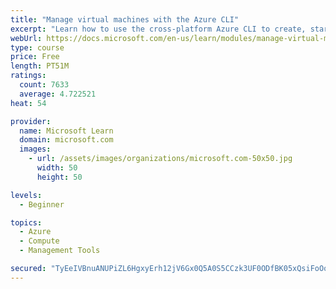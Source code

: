 ```yaml
---
title: "Manage virtual machines with the Azure CLI"
excerpt: "Learn how to use the cross-platform Azure CLI to create, start, stop, and perform other management tasks related to virtual machines in Azure."
webUrl: https://docs.microsoft.com/en-us/learn/modules/manage-virtual-machines-with-azure-cli/
type: course
price: Free
length: PT51M
ratings:
  count: 7633
  average: 4.722521
heat: 54

provider:
  name: Microsoft Learn
  domain: microsoft.com
  images:
    - url: /assets/images/organizations/microsoft.com-50x50.jpg
      width: 50
      height: 50

levels:
  - Beginner

topics:
  - Azure
  - Compute
  - Management Tools

secured: "TyEeIVBnuANUPiZL6HgxyErh12jV6Gx0Q5A0S5CCzk3UF0ODfBK05xQsiFoOonK9SytixMG/wj3BEIenFNtUr3m0S5orANrmsSAeYU+ZDhuV9TphZP3ztvHc6MUnlwRSQLOmCW4c80X38y+tiAhMW+4dhSULbH1OO6ASkshbGk9iqY+k+aHguiMyrZIR0i8N8ReJuW8N2/Jwxan/D3ZybTTcDWVherKuHyjj7ZPqpdejY05mQjPATYtiCrMhu52yXamwaSUpxCKsSmf0LRdYWNVEwAyAFSMHVpRaZMFLS8H5n21bboI1FV0H9bxD/0VbGQqs5BvWjT+1dggl50tSwVm7FTK34WN3lkjVxV5WJ3EKTKq3Ps6CZ1BPfMNb/cHJpCweL8AT9RIjRfof3IblKnQnCJZ+acNDHAx8VEto5c0=;MnxWTD/9RJkyUW5f7jss1A=="
---
```


